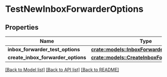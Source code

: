 # TestNewInboxForwarderOptions

## Properties

Name | Type | Description | Notes
------------ | ------------- | ------------- | -------------
**inbox_forwarder_test_options** | [**crate::models::InboxForwarderTestOptions**](InboxForwarderTestOptions) |  | 
**create_inbox_forwarder_options** | [**crate::models::CreateInboxForwarderOptions**](CreateInboxForwarderOptions) |  | 

[[Back to Model list]](../README#documentation-for-models) [[Back to API list]](../README#documentation-for-api-endpoints) [[Back to README]](../README)


